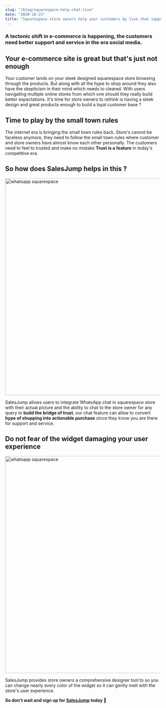 ```yaml
---
slug: "/blog/squarespace-help-chat-live"
date: "2020-10-23"
title: "Squarespace store owners help your customers by live chat support"
---
```


### A tectonic shift in e-commerce is happening, the customers need better support and service in the era social media.

## Your e-commerce site is great but that's just not enough
Your customer lands on your sleek designed squarespace store browsing through the products. But along with all the hype to shop around they also have the skepticism in their mind which needs to cleared. With users navigating multiple online stores from which one should they really build better expectations. It's time for store owners to rethink is having a sleek design and great products enough to build a loyal customer base ?

## Time to play by the small town rules
The internet era is bringing the small town rules back. Store's cannot be faceless anymore, they need to follow the small town rules where customer and store owners have almost know each other personally. The customers need to feel to trusted and make no mistake **Trust is a feature** in today's competitive era.

## So how does SalesJump helps in this ?
<img src="https://firebasestorage.googleapis.com/v0/b/squarespace-chat.appspot.com/o/images%2Fsquarespace-whatsapp.png?alt=media&token=12475eb1-d5cd-400f-b996-12ecff1850ef" alt="whatsapp squarespace" width="700"/>

SalesJump allows users to integrate WhatsApp chat in squarespace store with their actual picture and the ability to chat to the store owner for any query to **build the bridge of trust**, our chat feature can allow to convert **hype of shopping into actionable purchase** since they know you are there for support and service.

## Do not fear of the widget damaging your user experience 
<img src="https://firebasestorage.googleapis.com/v0/b/squarespace-chat.appspot.com/o/images%2Fsquarespace-whatsapp-design-widget.png?alt=media&token=d5dc7cf9-b667-4e00-9573-79f03b80f567" alt="whatsapp squarespace" width="700"/>

SalesJump provides store owners a comprehensive designer tool to so you can change nearly every color of the widget so it can gently melt with the store's user experience.

**So don't wait and sign up for [SalesJump](https://app.salesjump.xyz/register) today 🙂**






